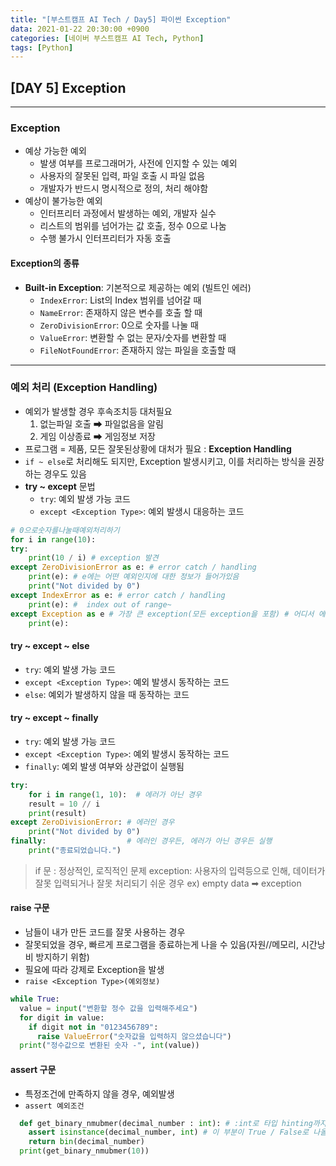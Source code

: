 ```yaml
---
title: "[부스트캠프 AI Tech / Day5] 파이썬 Exception"
data: 2021-01-22 20:30:00 +0900
categories: [네이버 부스트캠프 AI Tech, Python]
tags: [Python]
---
```



## **[DAY 5] Exception**

---

### **Exception**

- 예상 가능한 예외
  - 발생 여부를 프로그래머가, 사전에 인지할 수 있는 예외
  - 사용자의 잘못된 입력, 파일 호출 시 파일 없음
  - 개발자가 반드시 명시적으로 정의, 처리 해야함
- 예상이 불가능한 예외
  - 인터프리터 과정에서 발생하는 예외, 개발자 실수
  - 리스트의 범위를 넘어가는 값 호출, 정수 0으로 나눔
  - 수행 불가시 인터프리터가 자동 호출

#### **Exception의 종류**
  
- **Built-in Exception**: 기본적으로 제공하는 예외 (빌트인 에러)
  - `IndexError`: List의 Index 범위를 넘어갈 때
  - `NameError`: 존재하지 않은 변수를 호출 할 때
  - `ZeroDivisionError`: 0으로 숫자를 나눌 때
  - `ValueError`: 변환할 수 없는 문자/숫자를 변환할 때
  - `FileNotFoundError`: 존재하지 않는 파일을 호출할 때

---

### **예외 처리 (Exception Handling)**

- 예외가 발생할 경우 후속조치등 대처필요
  1) 없는파일 호출 ➡ 파일없음을 알림
  2) 게임 이상종료 ➡ 게임정보 저장
- 프로그램 = 제품, 모든 잘못된상황에 대처가 필요 : **Exception Handling**
- `if ~ else`로 처리해도 되지만, Exception 발생시키고, 이를 처리하는 방식을 권장하는 경우도 있음
- **try ~ except** 문법
  - `try`: 예외 발생 가능 코드
  - `except <Exception Type>`: 예외 발생시 대응하는 코드

```python
# 0으로숫자를나눌때예외처리하기
for i in range(10):
try:
    print(10 / i) # exception 발견
except ZeroDivisionError as e: # error catch / handling
    print(e): # e에는 어떤 예외인지에 대한 정보가 들어가있음
    print("Not divided by 0")
except IndexError as e: # error catch / handling
    print(e): #  index out of range~
except Exception as e # 가장 큰 exception(모든 exception을 포함) # 어디서 에러가 났는지 알기 힘들기때문에, 큰 Exception은 좋은 코드가 아님
    print(e):
```

#### **try ~ except ~ else**

- `try`: 예외 발생 가능 코드
- `except <Exception Type>`: 예외 발생시 동작하는 코드
- `else`: 예외가 발생하지 않을 때 동작하는 코드

#### **try ~ except ~ finally**

- `try`: 예외 발생 가능 코드
- `except <Exception Type>`: 예외 발생시 동작하는 코드
- `finally`: 예외 발생 여부와 상관없이 실행됨

```python
try:
    for i in range(1, 10):  # 에러가 아닌 경우
    result = 10 // i
    print(result)
except ZeroDivisionError: # 에러인 경우
    print("Not divided by 0")
finally:                  # 에러인 경우든, 에러가 아닌 경우든 실행
    print("종료되었습니다.")
```

> if 문 : 정상적인, 로직적인 문제
> exception: 사용자의 입력등으로 인해, 데이터가 잘못 입력되거나 잘못 처리되기 쉬운 경우
> ex) empty data ➡ exception

#### **raise 구문**

- 남들이 내가 만든 코드를 잘못 사용하는 경우
- 잘못되었을 경우, 빠르게 프로그램을 종료하는게 나을 수 있음(자원//메모리, 시간낭비 방지하기 위함)
- 필요에 따라 강제로 Exception을 발생
- `raise <Exception Type>(예외정보)`

```python
while True:
  value = input("변환할 정수 값을 입력해주세요")
  for digit in value:
    if digit not in "0123456789":
      raise ValueError("숫자값을 입력하지 않으셨습니다")
  print("정수값으로 변환된 숫자 -", int(value))
```

#### **assert 구문**

- 특정조건에 만족하지 않을 경우, 예외발생
- `assert 예외조건`

```python
  def get_binary_nmubmer(decimal_number : int): # :int로 타입 hinting까지 줬는데도 잘못입력하는 경우가 있음
    assert isinstance(decimal_number, int) # 이 부분이 True / False로 나올 수 있도록 하고, False인 경우, assertionError 발생시켜, 멈추게함
    return bin(decimal_number)
  print(get_binary_nmubmer(10))
```
